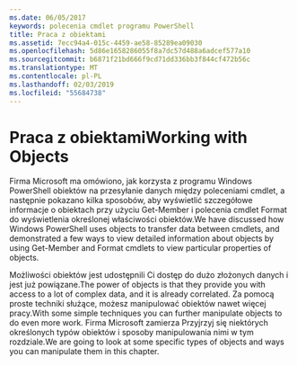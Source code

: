 ```yaml
---
ms.date: 06/05/2017
keywords: polecenia cmdlet programu PowerShell
title: Praca z obiektami
ms.assetid: 7ecc94a4-015c-4459-ae58-85289ea09030
ms.openlocfilehash: 5d86e1658286055f8a7dc57d488a6adcef577a10
ms.sourcegitcommit: b6871f21bd666f9cd71dd336bb3f844cf472b56c
ms.translationtype: MT
ms.contentlocale: pl-PL
ms.lasthandoff: 02/03/2019
ms.locfileid: "55684738"
---
```

# <a name="working-with-objects"></a><span data-ttu-id="c98bb-103">Praca z obiektami</span><span class="sxs-lookup"><span data-stu-id="c98bb-103">Working with Objects</span></span>

<span data-ttu-id="c98bb-104">Firma Microsoft ma omówiono, jak korzysta z programu Windows PowerShell obiektów na przesyłanie danych między poleceniami cmdlet, a następnie pokazano kilka sposobów, aby wyświetlić szczegółowe informacje o obiektach przy użyciu Get-Member i polecenia cmdlet Format do wyświetlenia określonej właściwości obiektów.</span><span class="sxs-lookup"><span data-stu-id="c98bb-104">We have discussed how Windows PowerShell uses objects to transfer data between cmdlets, and demonstrated a few ways to view detailed information about objects by using Get-Member and Format cmdlets to view particular properties of objects.</span></span>

<span data-ttu-id="c98bb-105">Możliwości obiektów jest udostępnili Ci dostęp do dużo złożonych danych i jest już powiązane.</span><span class="sxs-lookup"><span data-stu-id="c98bb-105">The power of objects is that they provide you with access to a lot of complex data, and it is already correlated.</span></span> <span data-ttu-id="c98bb-106">Za pomocą proste techniki służące, możesz manipulować obiektów nawet więcej pracy.</span><span class="sxs-lookup"><span data-stu-id="c98bb-106">With some simple techniques you can further manipulate objects to do even more work.</span></span> <span data-ttu-id="c98bb-107">Firma Microsoft zamierza Przyjrzyj się niektórych określonych typów obiektów i sposoby manipulowania nimi w tym rozdziale.</span><span class="sxs-lookup"><span data-stu-id="c98bb-107">We are going to look at some specific types of objects and ways you can manipulate them in this chapter.</span></span>